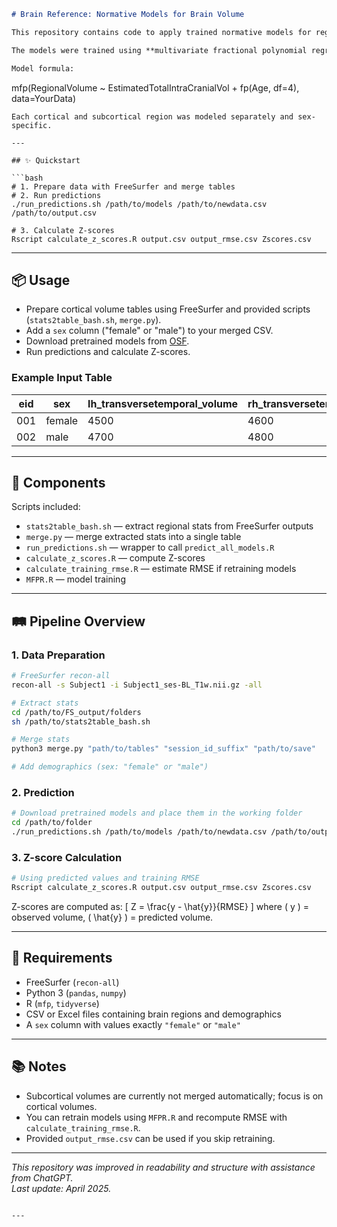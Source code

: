 ```markdown
# Brain Reference: Normative Models for Brain Volume

This repository contains code to apply trained normative models for regional brain volumetrics based on FreeSurfer **recon-all** outputs using the **Desikan-Killiany atlas**.

The models were trained using **multivariate fractional polynomial regression (MFPR)**, following evidence that MFPR provides highly accurate region-level normative models ([source](https://doi.org/10.1016/s2589-7500(23)00250-9)).

Model formula:
```
mfp(RegionalVolume ~ EstimatedTotalIntraCranialVol + fp(Age, df=4), data=YourData)
```
Each cortical and subcortical region was modeled separately and sex-specific.

---

## ✨ Quickstart

```bash
# 1. Prepare data with FreeSurfer and merge tables
# 2. Run predictions
./run_predictions.sh /path/to/models /path/to/newdata.csv /path/to/output.csv

# 3. Calculate Z-scores
Rscript calculate_z_scores.R output.csv output_rmse.csv Zscores.csv
```

---

## 📦 Usage

- Prepare cortical volume tables using FreeSurfer and provided scripts (`stats2table_bash.sh`, `merge.py`).
- Add a `sex` column ("female" or "male") to your merged CSV.
- Download pretrained models from [OSF](https://osf.io/6r8dy/).
- Run predictions and calculate Z-scores.

### Example Input Table

| eid | sex    | lh_transversetemporal_volume | rh_transversetemporal_volume |
|-----|--------|------------------------------|------------------------------|
| 001 | female | 4500                         | 4600                         |
| 002 | male   | 4700                         | 4800                         |

---

## 🔎 Components

Scripts included:
- `stats2table_bash.sh` — extract regional stats from FreeSurfer outputs
- `merge.py` — merge extracted stats into a single table
- `run_predictions.sh` — wrapper to call `predict_all_models.R`
- `calculate_z_scores.R` — compute Z-scores
- `calculate_training_rmse.R` — estimate RMSE if retraining models
- `MFPR.R` — model training

---

## 🛤️ Pipeline Overview

### 1. Data Preparation
```bash
# FreeSurfer recon-all
recon-all -s Subject1 -i Subject1_ses-BL_T1w.nii.gz -all

# Extract stats
cd /path/to/FS_output/folders
sh /path/to/stats2table_bash.sh

# Merge stats
python3 merge.py "path/to/tables" "session_id_suffix" "path/to/save"

# Add demographics (sex: "female" or "male")
```

### 2. Prediction
```bash
# Download pretrained models and place them in the working folder
cd /path/to/folder
./run_predictions.sh /path/to/models /path/to/newdata.csv /path/to/output.csv
```

### 3. Z-score Calculation
```bash
# Using predicted values and training RMSE
Rscript calculate_z_scores.R output.csv output_rmse.csv Zscores.csv
```
Z-scores are computed as:
\[
Z = \frac{y - \hat{y}}{RMSE}
\]
where \( y \) = observed volume, \( \hat{y} \) = predicted volume.

---

## 🧩 Requirements

- FreeSurfer (`recon-all`)
- Python 3 (`pandas`, `numpy`)
- R (`mfp`, `tidyverse`)
- CSV or Excel files containing brain regions and demographics
- A `sex` column with values exactly `"female"` or `"male"`

---

## 📚 Notes

- Subcortical volumes are currently not merged automatically; focus is on cortical volumes.
- You can retrain models using `MFPR.R` and recompute RMSE with `calculate_training_rmse.R`.
- Provided `output_rmse.csv` can be used if you skip retraining.

---

_This repository was improved in readability and structure with assistance from ChatGPT._  
_Last update: April 2025._
```

---

